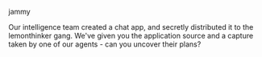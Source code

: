 jammy

Our intelligence team created a chat app, and secretly distributed it to the lemonthinker gang. We've given you the application source and a capture taken by one of our agents - can you uncover their plans?
